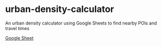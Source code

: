 # urban-density-calculator
An urban density calculator using Google Sheets to find nearby POIs and travel times

[Google Sheet](https://docs.google.com/spreadsheets/d/1eaJxVEaMj0vOXpr7RwDBqHoWrzY8MPAGrth3g0fguno/edit?usp=sharing)
